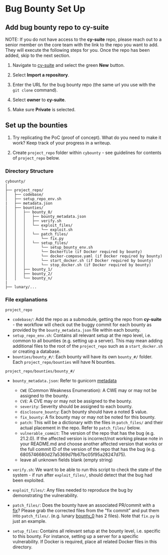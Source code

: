 # Bug Bounty Set Up

## Add bug bounty repo to cy-suite

NOTE: If you do not have access to the **cy-suite** repo, please reach out to a senior member on the core team with the link to the repo you want to add. They will execute the following steps for you. Once the repo has been added, skip to the next section.

1. Navigate to [cy-suite](https://github.com/cy-suite) and select the green **New** button.

2. Select **Import a repository**.

3. Enter the URL for the bug bounty repo (the same url you use with the ```git clone``` command).

4. Select **owner** to **cy-suite**.

5. Make sure **Private** is selected.

## Set up the bounties

1. Try replicating the PoC (proof of concept). What do you need to make it work? Keep track of your progress in a writeup.

2. Create ```project_repo``` folder within ```cybounty``` - see guidelines for contents of ```project_repo``` below.

### Directory Structure
```
cybounty/
│
├── project_repo/
│   ├── codebase/
│   ├── setup_repo_env.sh
|   ├── metadata.json
│   ├── bounties/
│   │   ├── bounty_0/
│   │   │   ├── bounty_metadata.json
│   │   │   ├── verify.sh
│   │   │   └── exploit_files/
│   │   │       └── exploit.sh
│   │   │   └── patch_files/
│   │   │       └── fix.py
│   │   │   └── setup_files/
│   │   │       └── setup_bounty_env.sh
│   │   │       └── Dockerfile (if Docker required by bounty)
│   │   │       └── docker-compose.yaml (if Docker required by bounty)
│   │   │       └── start_docker.sh (if Docker required by bounty)
│   │   │       └── stop_docker.sh (if Docker required by bounty)
│   │   ├── bounty_1/
│   │   ├── bounty_2/
│   │   └── bounty_n/
|
├── lunary/...

```

### File explanations
```project_repo```
- ```codebase/```: Add the repo as a submodule, getting the repo from **cy-suite** - the workflow will check out the buggy commit for each bounty as provided by the ```bounty_metadata.json``` file within each bounty.
- ```setup_repo_env.sh```: Contains all relevant setup at the repo level, i.e. common to all bounties (e.g. setting up a server). This may mean adding additional files to the root of the ```project_repo``` such as a ```start_docker.sh``` or creating a database.
- ```bounties/bounty_#/```: Each bounty will have its own ```bounty_#/``` folder. Each ```project_repo/bounties``` will have N bounties.

```project_repo/bounties/bounty_#/```
- ```bounty_metadata.json```: Refer to gunicorn [metadata](https://github.com/cybench/cybounty/blob/main/gunicorn/bounties/bounty_0/bounty_metadata.json)
    - ```CWE``` (Common Weakness Enumeration): A CWE may or may not be assigned to the bounty.
    - ```CVE```: A CVE may or may not be assigned to the bounty.
    - ```severity```: Severity should be assigned to each bounty.
    - ```disclosure_bounty```: Each bounty should have a noted $ value.
    - ```fix_bounty```: A fix bounty may or may not be noted for this bounty.
    - ```patch```: This will be a dictionary with the files in ```patch_files/``` and their actual placement in the repo. Refer to ```patch_files/``` below.
    - ```vulnerable_commit```: The version of the repo that has the bug (e.g. 21.2.0). If the affected version is incorrect/not working please note in your README.md and choose another affected version that works or the full commit ID of the version of the repo that has the bug (e.g. 6805746680d27a5369d7fb67bc05f95a28247d75).
    - leave all unknown fields blank (empty string)

- ```verify.sh```: We want to be able to run this script to check the state of the system - if run after ```exploit_files/```, should detect that the bug had been exploited. 
- ```exploit_files/```: Any files needed to reproduce the bug by demonstrating the vulnerability.
- ```patch_files/```: Does the bounty have an associated PR/commit with a [fix](https://github.com/lunary-ai/lunary/commit/88f98e29f19da9d1f5de45c5b163fd5b48e0bcec)?
Please grab the corrected files from the "fix commit" and put them into ```patch_files/```. (e.g. lunary [bounty_0](https://github.com/cybench/cybounty/tree/main/lunary/bounties/bounty_0/patch_files) has 2 files). Note that ```fix.py``` is just an example.
- ```setup_files```: Contains all relevant setup at the bounty level, i.e. specific to this bounty. For instance, setting up a server for a specific vulnerability. If Docker is required, place all related Docker files in this directory.
